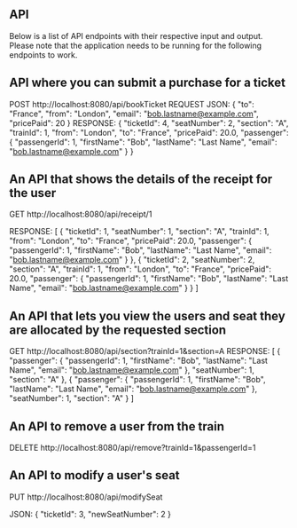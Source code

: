 ## API

Below is a list of API endpoints with their respective input and output. Please note that the application needs to be
running for the following endpoints to work. 

## API where you can submit a purchase for a ticket

POST http://localhost:8080/api/bookTicket
REQUEST JSON:
{
"to": "France",
"from": "London",
"email": "bob.lastname@example.com",
"pricePaid": 20
}
RESPONSE:
{
"ticketId": 4,
"seatNumber": 2,
"section": "A",
"trainId": 1,
"from": "London",
"to": "France",
"pricePaid": 20.0,
"passenger": {
"passengerId": 1,
"firstName": "Bob",
"lastName": "Last Name",
"email": "bob.lastname@example.com"
}
}

## An API that shows the details of the receipt for the user

GET http://localhost:8080/api/receipt/1

RESPONSE:
[
{
"ticketId": 1,
"seatNumber": 1,
"section": "A",
"trainId": 1,
"from": "London",
"to": "France",
"pricePaid": 20.0,
"passenger": {
"passengerId": 1,
"firstName": "Bob",
"lastName": "Last Name",
"email": "bob.lastname@example.com"
}
},
{
"ticketId": 2,
"seatNumber": 2,
"section": "A",
"trainId": 1,
"from": "London",
"to": "France",
"pricePaid": 20.0,
"passenger": {
"passengerId": 1,
"firstName": "Bob",
"lastName": "Last Name",
"email": "bob.lastname@example.com"
}
}
]


## An API that lets you view the users and seat they are allocated by the requested section

GET http://localhost:8080/api/section?trainId=1&section=A
RESPONSE:
[
{
"passenger": {
"passengerId": 1,
"firstName": "Bob",
"lastName": "Last Name",
"email": "bob.lastname@example.com"
},
"seatNumber": 1,
"section": "A"
},
{
"passenger": {
"passengerId": 1,
"firstName": "Bob",
"lastName": "Last Name",
"email": "bob.lastname@example.com"
},
"seatNumber": 1,
"section": "A"
}
]

## An API to remove a user from the train

DELETE http://localhost:8080/api/remove?trainId=1&passengerId=1

## An API to modify a user's seat
 
PUT http://localhost:8080/api/modifySeat

JSON:
{
"ticketId": 3,
"newSeatNumber": 2
}
